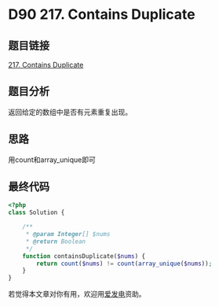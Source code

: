 # D90 217. Contains Duplicate

## 题目链接

[217. Contains Duplicate](https://leetcode.com/problems/best-time-to-buy-and-sell-stock-ii/)

## 题目分析

返回给定的数组中是否有元素重复出现。

## 思路

用count和array\_unique即可

## 最终代码

```php
<?php
class Solution {

    /**
     * @param Integer[] $nums
     * @return Boolean
     */
    function containsDuplicate($nums) {
        return count($nums) != count(array_unique($nums));
    }
}
```

若觉得本文章对你有用，欢迎用[爱发电](https://afdian.net/@skys215)资助。

